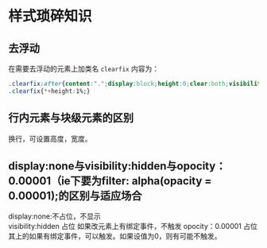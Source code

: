 # 样式琐碎知识
## 去浮动
在需要去浮动的元素上加类名
`clearfix` 内容为：
``` css
.clearfix:after{content:".";display:block;height:0;clear:both;visibility:hidden}
.clearfix{*+height:1%;}
```

## 行内元素与块级元素的区别
换行，可设置高度，宽度。

## display:none与visibility:hidden与opocity：0.00001（ie下要为filter: alpha(opacity = 0.00001);的区别与适应场合
display:none:不占位，不显示    
visibility:hidden 占位 如果改元素上有绑定事件，不触发    opocity：0.00001 占位 其上的如果有绑定事件，可以触发。如果设值为0，则有可能不触发。

